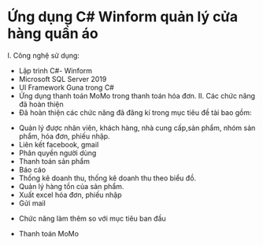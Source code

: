 # Ứng dụng C# Winform quản lý cửa hàng quần áo
I. Công nghệ sử dụng:
  - Lập trình C#- Winform
  - Microsoft SQL Server 2019
  - UI Framework Guna trong C#
  - Ứng dụng thanh toán MoMo trong thanh toán hóa đơn.
 II. Các chức năng đã hoàn thiện
  - Đã hoàn thiện các chức năng đã đăng kí trong mục tiêu đề tài bao gồm:
  + Quản lý được nhân viên, khách hàng, nhà cung cấp,sản phẩm, nhóm sản phẩm, hóa đơn, phiếu nhập.
  + Liên kết facebook, gmail
  + Phân quyền người dùng
  + Thanh toán sản phẩm
  + Báo cáo
  + Thống kê doanh thu, thống kê doanh thu theo biểu đồ.
  + Quản lý hàng tồn của sản phẩm.
  + Xuất excel hóa đơn, phiếu nhập
  + Gửi mail
  - Chức năng làm thêm so với mục tiêu ban đầu
  + Thanh toán MoMo
  
  
